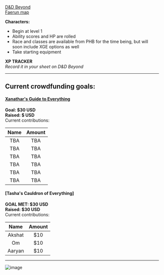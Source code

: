 [D&D Beyond](https://ddb.ac/campaigns/join/23076252538108448)  
[Faerun map](https://1drv.ms/u/s!AraQpZJmEBTwg6skoxEPbBS6p0MNzQ?e=gkW1NE)  

__Characters:__  
* Begin at level 1  
* Ability scores and HP are rolled
* Race and classes are available from PHB for the time being, but will soon include XGE options as well
* Take starting equipment  

__**XP TRACKER**__  
_Record it in your sheet on D&D Beyond_

---
## Current crowdfunding goals:  
#### [Xanathar's Guide to Everything](https://www.dndbeyond.com/marketplace/sourcebooks/xanathars-guide-to-everything)  
__Goal: $30 USD__  
__Raised: $ USD__  
Current contributions:

Name | Amount 
:---: | :---:
TBA | TBA
TBA | TBA
TBA | TBA
TBA | TBA
TBA | TBA
TBA | TBA

#### [Tasha's Cauldron of Everything]   
__GOAL MET: $30 USD__  
__Raised: $30 USD__  
Current contributions:

Name | Amount 
:---: | :---:
Akshat | $10
Om | $10
Aaryan | $10

---
![image](https://user-images.githubusercontent.com/26383552/133804674-dde10f3b-9e2f-41e6-bea3-55f54d0f67d4.png)
